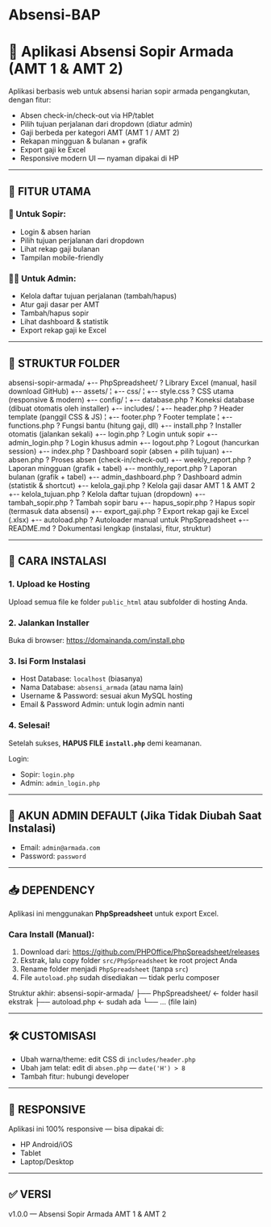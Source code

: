 # Absensi-BAP
# 🚛 Aplikasi Absensi Sopir Armada (AMT 1 & AMT 2)

Aplikasi berbasis web untuk absensi harian sopir armada pengangkutan, dengan fitur:
- Absen check-in/check-out via HP/tablet
- Pilih tujuan perjalanan dari dropdown (diatur admin)
- Gaji berbeda per kategori AMT (AMT 1 / AMT 2)
- Rekapan mingguan & bulanan + grafik
- Export gaji ke Excel
- Responsive modern UI — nyaman dipakai di HP

---

## 🎯 FITUR UTAMA

### 👤 Untuk Sopir:
- Login & absen harian
- Pilih tujuan perjalanan dari dropdown
- Lihat rekap gaji bulanan
- Tampilan mobile-friendly

### 👨‍💼 Untuk Admin:
- Kelola daftar tujuan perjalanan (tambah/hapus)
- Atur gaji dasar per AMT
- Tambah/hapus sopir
- Lihat dashboard & statistik
- Export rekap gaji ke Excel

---

## 📁 STRUKTUR FOLDER
absensi-sopir-armada/
+-- PhpSpreadsheet/              ? Library Excel (manual, hasil download GitHub)
+-- assets/
¦   +-- css/
¦       +-- style.css            ? CSS utama (responsive & modern)
+-- config/
¦   +-- database.php             ? Koneksi database (dibuat otomatis oleh installer)
+-- includes/
¦   +-- header.php               ? Header template (panggil CSS & JS)
¦   +-- footer.php               ? Footer template
¦   +-- functions.php            ? Fungsi bantu (hitung gaji, dll)
+-- install.php                  ? Installer otomatis (jalankan sekali)
+-- login.php                    ? Login untuk sopir
+-- admin_login.php              ? Login khusus admin
+-- logout.php                   ? Logout (hancurkan session)
+-- index.php                    ? Dashboard sopir (absen + pilih tujuan)
+-- absen.php                    ? Proses absen (check-in/check-out)
+-- weekly_report.php            ? Laporan mingguan (grafik + tabel)
+-- monthly_report.php           ? Laporan bulanan (grafik + tabel)
+-- admin_dashboard.php          ? Dashboard admin (statistik & shortcut)
+-- kelola_gaji.php              ? Kelola gaji dasar AMT 1 & AMT 2
+-- kelola_tujuan.php            ? Kelola daftar tujuan (dropdown)
+-- tambah_sopir.php             ? Tambah sopir baru
+-- hapus_sopir.php              ? Hapus sopir (termasuk data absensi)
+-- export_gaji.php              ? Export rekap gaji ke Excel (.xlsx)
+-- autoload.php                 ? Autoloader manual untuk PhpSpreadsheet
+-- README.md                    ? Dokumentasi lengkap (instalasi, fitur, struktur)

---

## 🚀 CARA INSTALASI

### 1. Upload ke Hosting
Upload semua file ke folder `public_html` atau subfolder di hosting Anda.

### 2. Jalankan Installer
Buka di browser:
https://domainanda.com/install.php

### 3. Isi Form Instalasi
- Host Database: `localhost` (biasanya)
- Nama Database: `absensi_armada` (atau nama lain)
- Username & Password: sesuai akun MySQL hosting
- Email & Password Admin: untuk login admin nanti

### 4. Selesai!
Setelah sukses, **HAPUS FILE `install.php`** demi keamanan.

Login:
- Sopir: `login.php`
- Admin: `admin_login.php`

---

## 🔐 AKUN ADMIN DEFAULT (Jika Tidak Diubah Saat Instalasi)

- Email: `admin@armada.com`
- Password: `password`

---

## 📥 DEPENDENCY

Aplikasi ini menggunakan **PhpSpreadsheet** untuk export Excel.

### Cara Install (Manual):
1. Download dari: https://github.com/PHPOffice/PhpSpreadsheet/releases
2. Ekstrak, lalu copy folder `src/PhpSpreadsheet` ke root project Anda
3. Rename folder menjadi `PhpSpreadsheet` (tanpa `src`)
4. File `autoload.php` sudah disediakan — tidak perlu composer

Struktur akhir:
absensi-sopir-armada/
├── PhpSpreadsheet/ ← folder hasil ekstrak
├── autoload.php ← sudah ada
└── ... (file lain)

---

## 🛠️ CUSTOMISASI

- Ubah warna/theme: edit CSS di `includes/header.php`
- Ubah jam telat: edit di `absen.php` — `date('H') > 8`
- Tambah fitur: hubungi developer

---

## 📱 RESPONSIVE

Aplikasi ini 100% responsive — bisa dipakai di:
- HP Android/iOS
- Tablet
- Laptop/Desktop

---

## ✅ VERSI

v1.0.0 — Absensi Sopir Armada AMT 1 & AMT 2
